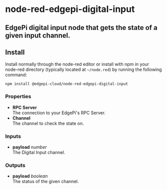 # node-red-edgepi-digital-input

## EdgePi digital input node that gets the state of a given input channel.

## Install
Install normally through the node-red editor or install with npm in your node-red directory
(typically located  at `~/node.red`) by running the following command:
```
npm install @edgepi-cloud/node-red-edgepi-digital-input
```

### Properties
- **RPC Server**<br> 
The connection to your EdgePi's RPC Server.
- **Channel**<br>
The channel to check the state on.

### Inputs
- **payload** *number*<br>
The Digital Input channel.

### Outputs
- **payload** *boolean*<br>
The status of the given channel.
